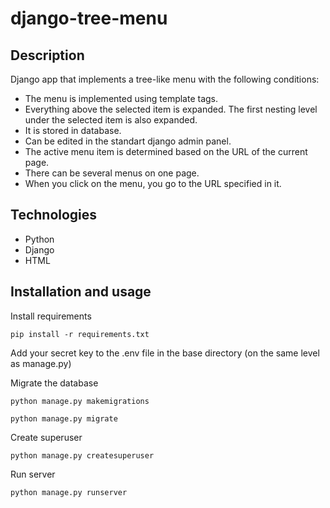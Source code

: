 # django-tree-menu

## Description
Django app that implements a tree-like menu with the following conditions:
* The menu is implemented using template tags.
* Everything above the selected item is expanded. The first nesting level under the selected item is also expanded.
* It is stored in database.
* Can be edited in the standart django admin panel.
* The active menu item is determined based on the URL of the current page.
* There can be several menus on one page.
* When you click on the menu, you go to the URL specified in it.

## Technologies
* Python
* Django
* HTML

## Installation and usage
Install requirements
```
pip install -r requirements.txt
```

Add your secret key to the .env file in the base directory (on the same level as manage.py)

Migrate the database
```
python manage.py makemigrations
```
```
python manage.py migrate
```
Create superuser
```
python manage.py createsuperuser
```
Run server
```
python manage.py runserver
```
